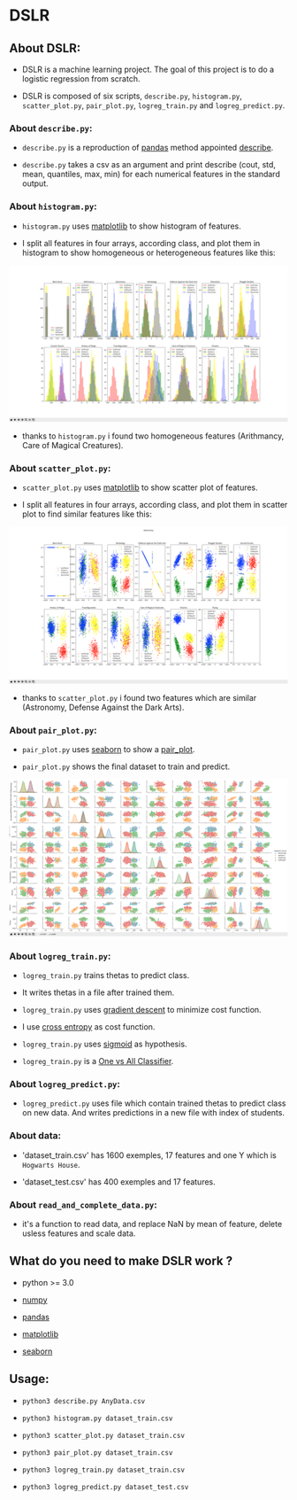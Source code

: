 # DSLR

## About DSLR:

* DSLR is a machine learning project. The goal of this project is to do a logistic regression from scratch.

* DSLR is composed of six scripts, `describe.py`, `histogram.py`, `scatter_plot.py`, `pair_plot.py`, `logreg_train.py` and `logreg_predict.py`.

### About `describe.py`:

* `describe.py` is a reproduction of [pandas](https://pandas.pydata.org/) method appointed [describe](https://pandas.pydata.org/pandas-docs/stable/generated/pandas.DataFrame.describe.html).

* `describe.py` takes a csv as an argument and print describe (cout, std, mean, quantiles, max, min) for each numerical features in the standard output.

### About `histogram.py`:

* `histogram.py` uses [matplotlib](https://matplotlib.org/) to show histogram of features.

* I split all features in four arrays, according class, and plot them in histogram to show homogeneous or heterogeneous features 
like this: 

![Histogram:](histogram_scatter_plot_pair_plot/histo.png)

* thanks to `histogram.py` i found two homogeneous features (Arithmancy, Care of Magical Creatures).

### About `scatter_plot.py`:

* `scatter_plot.py` uses [matplotlib](https://matplotlib.org/) to show scatter plot of features.

* I split all features in four arrays, according class, and plot them in scatter plot to find similar features like this:

![scatter_plot](histogram_scatter_plot_pair_plot/scatter_plot.png)

* thanks to `scatter_plot.py` i found two features which are similar (Astronomy, Defense Against the Dark Arts).

### About `pair_plot.py`:

* `pair_plot.py` uses [seaborn](https://seaborn.pydata.org/) to show a [pair_plot](https://seaborn.pydata.org/generated/seaborn.pairplot.html).

* `pair_plot.py` shows the final dataset to train and predict.

![pair_plot](histogram_scatter_plot_pair_plot/pair_plot.png)

### About `logreg_train.py`:

* `logreg_train.py` trains thetas to predict class.

* It writes thetas in a file after trained them.

* `logreg_train.py` uses [gradient descent](https://en.wikipedia.org/wiki/Gradient_descent) to minimize cost function.

* I use [cross entropy](https://en.wikipedia.org/wiki/Cross_entropy) as cost function.

* `logreg_train.py` uses [sigmoid](https://en.wikipedia.org/wiki/Sigmoid_function) as hypothesis.

* `logreg_train.py` is a [One vs All Classifier](http://mlwiki.org/index.php/One-vs-All_Classification).

### About `logreg_predict.py`:

* `logreg_predict.py` uses file which contain trained thetas to predict class on new data. And writes predictions in a new file with index of students.

### About data:

* 'dataset_train.csv' has 1600 exemples, 17 features and one Y which is `Hogwarts House`.

* 'dataset_test.csv' has 400 exemples and 17 features.

### About `read_and_complete_data.py`:

* it's a function to read data, and replace NaN by mean of feature, delete usless features and scale data.

## What do you need to make DSLR work ?

* python >= 3.0

* [numpy](http://www.numpy.org/)

* [pandas](https://pandas.pydata.org/)

* [matplotlib](https://matplotlib.org/)

* [seaborn](https://seaborn.pydata.org/)

## Usage:

* `python3 describe.py AnyData.csv`

* `python3 histogram.py dataset_train.csv`

* `python3 scatter_plot.py dataset_train.csv`

* `python3 pair_plot.py dataset_train.csv`

* `python3 logreg_train.py dataset_train.csv`

* `python3 logreg_predict.py dataset_test.csv`
